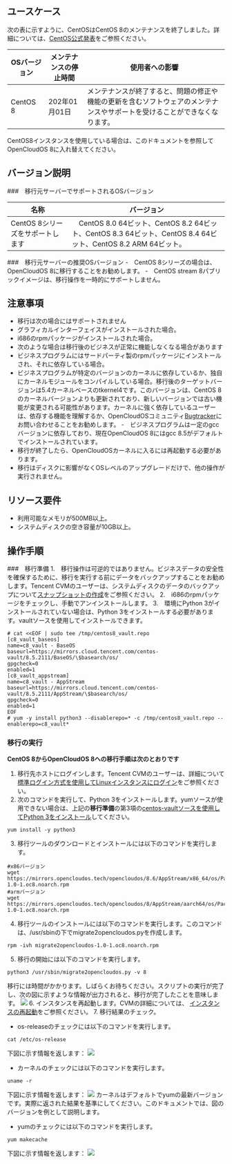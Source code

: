 ## ユースケース
次の表に示すように、CentOSはCentOS 8のメンテナンスを終了しました。詳細については、[CentOS公式発表](https://blog.centos.org/2020/12/future-is-centos-stream/?spm=a2c4g.11174386.n2.3.348f4c07hk46v4)をご参照ください。

| OSバージョン | メンテナンスの停止時間 | 	使用者への影響 |
|---------|---------|---------|
| CentOS 8 | 202年01月01日|メンテナンスが終了すると、問題の修正や機能の更新を含むソフトウェアのメンテナンスやサポートを受けることができなくなります。|

CentOS8インスタンスを使用している場合は、このドキュメントを参照してOpenCloudOS 8に入れ替えてください。
## バージョン説明
###　移行元サーバーでサポートされるOSバージョン

| 名称| バージョン | 
|---------|---------|
| CentOS 8シリーズをサポートします|　CentOS 8.0 64ビット、CentOS 8.2 64ビット、CentOS 8.3 64ビット、CentOS 8.4 64ビット、CentOS 8.2 ARM 64ビット。| 

###　移行元サーバーの推奨OSバージョン
-　CentOS 8シリーズの場合は、OpenCloudOS 8に移行することをお勧めします。
-　CentOS stream 8パブリックイメージは、移行操作を一時的にサポートしません。

## 注意事項
- 移行は次の場合にはサポートされません
 - グラフィカルインターフェイスがインストールされた場合。
 - i686のrpmパッケージがインストールされた場合。
- 次のような場合は移行後のビジネスが正常に機能しなくなる場合があります
 - ビジネスプログラムにはサードパーティ製のrpmパッケージにインストールされ、それに依存している場合。
 - ビジネスプログラムが特定のバージョンのカーネルに依存しているか、独自にカーネルモジュールをコンパイルしている場合。移行後のターゲットバージョンは5.4カーネルベースのtkernel4です。このバージョンは、CentOS 8のカーネルバージョンよりも更新されており、新しいバージョンでは古い機能が変更される可能性があります。カーネルに強く依存しているユーザーは、依存する機能を理解するか、OpenCloudOSコミュニティ[Bugtracker](https://bugs.opencloudos.tech/)にお問い合わせることをお勧めします。
 -　ビジネスプログラムは一定のgccバージョンに依存しており、現在OpenCloudOS 8にはgcc 8.5がデフォルトでインストールされています。
- 移行が終了したら、OpenCloudOSカーネルに入るには再起動する必要があります。
- 移行はディスクに影響がなくOSレベルのアップグレードだけで、他の操作が実行されません。

## リソース要件
- 利用可能なメモリが500MB以上。
- システムディスクの空き容量が10GB以上。

## 操作手順
[](id:Prepare)
###　移行準備
1.　移行操作は可逆的ではありません。ビジネスデータの安全性を確保するために、移行を実行する前にデータをバックアップすることをお勧めします。Tencent CVMのユーザーは、システムディスクのデータのバックアップについて[スナップショットの作成](https://intl.cloud.tencent.com/document/product/362/5755)をご参照ください。
2.　i686のrpmパッケージをチェックし、手動でアンインストールします。
3.　環境にPython 3がインストールされていない場合は、Python 3をインストールする必要があります。vaultソースを使用してインストールできます。
```plaintexy
# cat <<EOF | sudo tee /tmp/centos8_vault.repo
[c8_vault_baseos]
name=c8_vault - BaseOS
baseurl=https://mirrors.cloud.tencent.com/centos-vault/8.5.2111/BaseOS/\$basearch/os/
gpgcheck=0
enabled=1
[c8_vault_appstream]
name=c8_vault - AppStream
baseurl=https://mirrors.cloud.tencent.com/centos-vault/8.5.2111/AppStream/\$basearch/os/
gpgcheck=0
enabled=1
EOF
# yum -y install python3 --disablerepo=* -c /tmp/centos8_vault.repo --enablerepo=c8_vault*
```

### 移行の実行
**CentOS 8からOpenCloudOS 8への移行手順は次のとおりです**
1. 移行先ホストにログインします。Tencent CVMのユーザーは、詳細について[標準ログイン方式を使用してLinuxインスタンスにログイン](https://intl.cloud.tencent.com/document/product/213/5436)をご参照ください。
2. 次のコマンドを実行して、Python 3をインストールします。yumソースが使用できない場合は、上記の**移行準備**の第3項の[centos-vaultソースを使用してPython 3をインストール](#Prepare)してください。
```plaintexy
yum install -y python3
```
3. 移行ツールのダウンロードとインストールには以下のコマンドを実行します。
```plaintexy
#x86バージョン
wget https://mirrors.opencloudos.tech/opencloudos/8.6/AppStream/x86_64/os/Packages/migrate2opencloudos-1.0-1.oc8.noarch.rpm
#armバージョン
wget https://mirrors.opencloudos.tech/opencloudos/8/AppStream/aarch64/os/Packages/migrate2opencloudos-1.0-1.oc8.noarch.rpm 
```
4. 移行ツールのインストールには以下のコマンドを実行します。このコマンドは、/usr/sbinの下でmigrate2opencloudos.pyを作成します。
```plaintexy
rpm -ivh migrate2opencloudos-1.0-1.oc8.noarch.rpm
```
5. 移行の開始には以下のコマンドを実行します。
```plaintexy
python3 /usr/sbin/migrate2opencloudos.py -v 8
```
移行には時間がかかります。しばらくお待ちください。スクリプトの実行が完了し、次の図に示すような情報が出力されると、移行が完了したことを意味します。
![](https://qcloudimg.tencent-cloud.cn/raw/c0118f0b4c20ee45ace4258b44238da2.png)
6. インスタンスを再起動します。CVMの詳細については、 [インスタンスの再起動](https://intl.cloud.tencent.com/document/product/213/4928)をご参照ください。
7. 移行結果のチェック。
 - os-releaseのチェックには以下のコマンドを実行します。
```plaintexy
cat /etc/os-release
```
下図に示す情報を返します：
![](https://qcloudimg.tencent-cloud.cn/raw/c345e844566068d5035d32fd7af9401f.png)
 - カーネルのチェックには以下のコマンドを実行します。
```plaintexy
uname -r
```
下図に示す情報を返します：
![](https://qcloudimg.tencent-cloud.cn/raw/ed944b071b0a202763a2096ebf766533.png)
カーネルはデフォルトでyumの最新バージョンです。実際に返された結果を基準にしてください。このドキュメントでは、図のバージョンを例として説明します。
 - yumのチェックには以下のコマンドを実行します。
```plaintexy
yum makecache
```
下図に示す情報を返します：
![](https://qcloudimg.tencent-cloud.cn/raw/0e5dd8b1311c7f5b6522b201233bb1f9.png)

